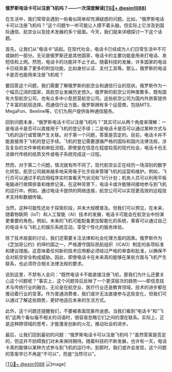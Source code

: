 **俄罗斯电话卡可以注册飞机吗？——一次深度解读[[TG💪+ @esim1088](https://t.me/s/esim1088)]**

在生活中，我们常常会遇到一些看似简单却充满疑惑的问题。比如，“俄罗斯电话卡可以注册飞机吗？”这个问题乍一听可能让人摸不着头脑，但实际上它涉及到国际通信、航空业以及技术发展的多个层面。今天，我们就来详细探讨一下这个话题。

首先，让我们从“电话卡”说起。在现代社会，电话卡已经成为人们日常生活中不可或缺的一部分。无论是俄罗斯还是其他国家，电话卡的主要功能是用来打电话、发短信和上网。然而，电话卡的功能并不止于此。随着科技的发展，许多国家的电话卡已经具备了更多的附加功能，比如身份认证、支付工具等。那么，俄罗斯的电话卡是否也能用来注册飞机呢？

要回答这个问题，我们需要了解俄罗斯的航空业和通信行业的现状。俄罗斯作为一个幅员辽阔的国家，其航空业发展历史悠久。俄罗斯的航空公司种类繁多，既有国有大型航空公司，也有众多中小型民营航空公司。这些航空公司为国内外旅客提供了丰富的航班选择。而通信行业方面，俄罗斯拥有多个运营商，包括MTS、MegaFon、Beeline等，它们为用户提供各种通信服务。

回到问题本身，“俄罗斯电话卡可以注册飞机吗？”其实可以从两个角度来理解：一是电话卡是否可以直接用于飞机的登记手续；二是电话卡是否可以通过某种方式与飞机的运行或管理产生关联。对于第一个问题，答案是否定的。目前，电话卡并不能直接用于飞机的登记手续。飞机的登记需要遵循严格的国际和国内法律法规，涉及复杂的文件审核和审批流程。即使是在信息化程度较高的现代社会，电话卡也无法替代传统的纸质文件或电子系统完成这一过程。

然而，对于第二个问题，情况就有所不同了。现代航空业正在经历一场深刻的数字化转型。航空公司越来越多地采用电子化手段来管理飞机的运营和维护。例如，飞行员可以通过手机应用程序实时查看天气状况和飞行计划；机务人员可以利用平板电脑进行故障排查和维修记录。在这种背景下，电话卡或许能够间接地参与到飞机的运行中。例如，通过电话卡提供的网络连接，航空公司可以实现更高效的远程技术支持和数据传输。

当然，这种可能性还处于探索阶段，并未大规模普及。但我们可以预见，在未来，随着物联网（IoT）和人工智能（AI）技术的发展，电话卡可能会在航空业中扮演更重要的角色。例如，未来的飞机可能配备更加智能化的系统，乘客可以通过自己的电话卡与飞机上的娱乐系统互动，享受个性化的服务体验。

除了技术层面的讨论，我们还需要关注法律和社会伦理方面的因素。俄罗斯作为《芝加哥公约》的缔约国之一，严格遵守国际民航组织（ICAO）制定的各项标准和建议措施。这意味着任何新的技术应用都必须经过严格的审查和批准，以确保不会对航空安全构成威胁。因此，即使电话卡在未来真的能够在某些方面与飞机产生联系，也必须符合相关法律法规的要求。

说到这里，不禁有人会问：“既然电话卡不能直接注册飞机，那我们为什么还要关心这个问题呢？”事实上，这个问题背后反映了一个更深层次的趋势——即信息技术与传统行业的融合。无论是在航空业、医疗行业还是教育领域，技术的进步都在推动着行业的变革。作为普通消费者，我们或许无法直接参与这些变化，但我们可以通过了解这些趋势，更好地适应未来的生活方式。

此外，这个问题还提醒我们，不要被表面现象所迷惑。当我们看到“电话卡”和“飞机”这两个看似毫不相关的词语时，很容易忽略它们之间的潜在联系。实际上，正是这种跨领域的思考，才能激发创新的火花，推动社会的进步。

最后，让我们回到最初的问题：“俄罗斯电话卡可以注册飞机吗？”虽然答案是否定的，但这并不妨碍我们对未来保持期待。随着科技的不断发展，也许有一天，电话卡真的能够以某种方式参与到飞机的运行中。到那时，我们或许会发现，这个问题的答案早已不再是“不可以”，而是“当然可以”。

[[TG💪+ @esim1088](https://t.me/s/esim1088) ![Image](https://i.postimg.cc/4NQfJmqS/Snipaste-2025-05-13-00-14-12.png)]